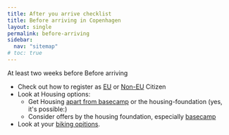 ```yaml
---
title: After you arrive checklist
title: Before arriving in Copenhagen
layout: single
permalink: before-arriving
sidebar:
  nav: "sitemap"
# toc: true
---
```


At least two weeks before Before arriving 
- Check out how to register as [EU](register/EU-citizen) or [Non-EU](register/non-eu) Citizen
  <!-- > You have to book appointsments at least two weeks before arriving. -->
- Look at Housing options:
  - Get Housing [apart from basecamp](housing/not-housing-foudation) or the housing-foundation (yes, it's possible:)
  - Consider offers by the housing foundation, especially [basecamp](housing/basecamp)
- Look at your [biking opitions](transportation/bikes).
